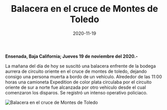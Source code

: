 ﻿---
layout: blog
title:  "Balacera en el cruce de Montes de Toledo"
date:   2020-11-19
categories: ensenada
permalink: /:categories/:title:output_ext
image: /img/logos/logocnr.jpg
alt: "Balacera en el cruce de Montes de Toledo"
autor: "CNR Noticias - Canal 73"
---


**Ensenada, Baja California;  Jueves 19 de noviembre del 2020.-**


La mañana del día de hoy se suscitó una balacera enfrente de la bodega aurrera de circuito oriente en el cruce de montes de toledo, dejando consigo una persona muerta a bordo de un vehículo. 
Alrededor de las 11:00 horas una camioneta Expedition de color plata circulaba por el circuito oriente de sur a norte fue alcanzada por otro vehiculo desde el cual comenzaron los disparos. 
Se registró un intenso operativo policiaco.

<div id="carouselExampleSlidesOnly" class="carousel slide" data-ride="carousel">
  <div class="carousel-inner">
    <div class="carousel-item active">
       <img class="d-block w-100" src="/img/logos/logocnr.jpg" loading="lazy"  alt="Balacera en el cruce de Montes de Toledo">
    </div>            
  </div>
</div>